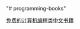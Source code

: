 "# programming-books" 

[免费的计算机编程类中文书籍](https://github.com/vhf/free-programming-books/blob/master/free-programming-books-zh.md)


